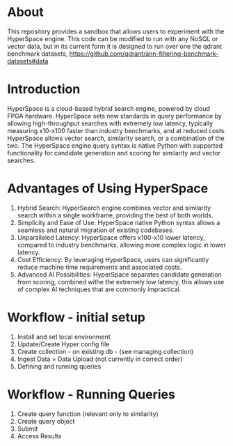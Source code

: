 About
=================================
This repository provides a sandbox that allows users to experiment with the HyperSpace engine. This code can be modified to run with any NoSQL or vector data, but in its current form it is designed to run over one the qdrant benchmark datasets,  https://github.com/qdrant/ann-filtering-benchmark-datasets#data 

Introduction
=================================
HyperSpace is a cloud-based hybrid search engine, powered by cloud FPGA hardware. HyperSpace sets new standards in query performance by allowing high-throughput searches with extremely low latency, typically measuring x10-x100 faster than industry benchmarks, and at reduced costs. 
HyperSpace allows vector search, similarity search, or a combination of the two.
The HyperSpace engine query syntax is native Python with supported functionality for candidate generation and scoring for similarity and vector searches. 

Advantages of Using HyperSpace
=================================
1. Hybrid Search: HyperSearch engine combines vector and similarity search within a single workframe, providing the best of both worlds. 
2. Simplicity and Ease of Use: HyperSpace  native Python syntax allows a seamless and natural migration of existing codebases.
3. Unparalleled Latency: HyperSpace offers x100-x10 lower latency, compared to industry benchmarks, allowing more complex logic in lower latency.
4. Cost Efficiency: By leveraging HyperSpace, users can significantly reduce machine time requirements and associated costs.
5. Advanced AI Possibilities: HyperSpace separates candidate generation from scoring, combined withe the extremely low latency, this allows use of complex AI techniques that are commonly impractical.

Workflow - initial setup
=================================
1. Install and set local environment
2. Update/Create Hyper config file
3. Create collection - on existing db - (see managing collection)
4. Ingest Data = Data Upload (not currently in correct order)
5. Defining and running queries

Workflow - Running Queries
=================================
1. Create query function (relevant only to similarity)
2. Create query object
3. Submit
4. Access Results
